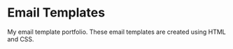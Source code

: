 # Email Templates

My email template portfolio. These email templates are created using HTML and CSS.
